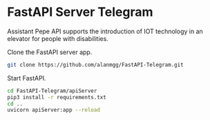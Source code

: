 # FastAPI Server Telegram

Assistant Pepe API supports the introduction of IOT technology in an elevator for people with disabilities.

Clone the FastAPI server app.
```bash
git clone https://github.com/alanmgg/FastAPI-Telegram.git
```

Start FastAPI.
```bash
cd FastAPI-Telegram/apiServer
pip3 install -r requirements.txt
cd ..
uvicorn apiServer:app --reload
```
